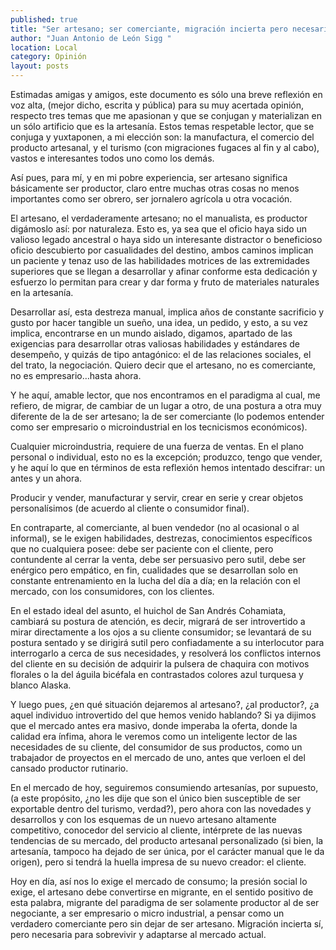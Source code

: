 ```yaml
---
published: true
title: "Ser artesano; ser comerciante, migración incierta pero necesaria "
author: "Juan Antonio de León Sigg "
location: Local
category: Opinión
layout: posts
---
```


Estimadas amigas y amigos, este documento es sólo una breve reflexión en voz alta, (mejor dicho, escrita y pública) para su muy acertada opinión, respecto tres temas que me apasionan y que se conjugan y materializan en un sólo artificio que es la artesanía. Estos temas respetable lector, que se conjuga y yuxtaponen, a mi elección son: la manufactura, el comercio del producto artesanal, y el turismo (con migraciones fugaces al fin y al cabo), vastos e interesantes todos uno como los demás.

Así pues, para mí, y en mi pobre experiencia, ser artesano significa básicamente ser productor, claro entre muchas otras cosas no menos importantes como ser obrero, ser jornalero agrícola u otra vocación.

El artesano, el verdaderamente artesano; no el manualista, es productor digámoslo así: por naturaleza. Esto es, ya sea que el oficio haya sido un valioso legado ancestral o haya sido un interesante distractor o beneficioso oficio descubierto por casualidades del destino, ambos caminos implican un paciente y tenaz uso de las habilidades motrices de las extremidades superiores que se llegan a desarrollar y afinar conforme esta dedicación y esfuerzo lo permitan para crear y dar forma y fruto de materiales naturales en la artesanía.

Desarrollar así, esta destreza manual, implica años de constante sacrificio y gusto por hacer tangible un sueño, una idea, un pedido, y esto, a su vez implica, encontrarse en un mundo aislado, digamos, apartado de las exigencias para desarrollar otras valiosas habilidades y estándares de desempeño, y quizás de tipo antagónico: el de las relaciones sociales, el del trato, la negociación. Quiero decir que el artesano, no es comerciante, no es empresario…hasta ahora.

Y he aquí, amable lector, que nos encontramos en el paradigma al cual, me refiero, de migrar, de cambiar de un lugar a otro, de una postura a otra muy diferente de la de ser artesano; la de ser comerciante (lo podemos entender como ser empresario o microindustrial en los tecnicismos económicos).

Cualquier microindustria, requiere de una fuerza de ventas. En el plano personal o individual, esto no es la excepción; produzco, tengo que vender, y he aquí lo que en términos de esta reflexión hemos intentado descifrar: un antes y un ahora.

Producir y vender, manufacturar y servir, crear en serie y crear objetos personalísimos (de acuerdo al cliente o consumidor final). 

En contraparte, al comerciante, al buen vendedor (no al ocasional o al informal), se le exigen habilidades, destrezas, conocimientos específicos que no cualquiera posee: debe ser paciente con el cliente, pero contundente al cerrar la venta, debe ser persuasivo pero sutil, debe ser enérgico pero empático, en fin, cualidades que se desarrollan solo en constante entrenamiento en la lucha del día a día; en la relación con el mercado, con los consumidores, con los clientes. 

En el estado ideal del asunto, el huichol de San Andrés Cohamiata, cambiará su postura de atención, es decir, migrará de ser introvertido a mirar directamente a los ojos a su cliente consumidor; se levantará de su postura sentado y se dirigirá sutil pero confiadamente a su interlocutor para interrogarlo a cerca de sus necesidades, y resolverá los conflictos internos del cliente en su decisión de adquirir la pulsera de chaquira con motivos florales o la del águila bicéfala en contrastados colores azul turquesa y blanco Alaska.

Y luego pues, ¿en qué situación dejaremos al artesano?, ¿al productor?, ¿a aquel individuo introvertido del que hemos venido hablando? Si ya dijimos que el mercado antes era masivo, donde imperaba la oferta, donde la calidad era ínfima, ahora le veremos como un inteligente lector de las necesidades de su cliente, del consumidor de sus productos, como un trabajador de proyectos en el mercado de uno, antes que verloen el del cansado productor rutinario. 

En el mercado de hoy, seguiremos consumiendo artesanías, por supuesto, (a este propósito, ¿no les dije que son el único bien susceptible de ser exportable dentro del turismo, verdad?), pero ahora con las novedades y desarrollos y con los esquemas de un nuevo artesano altamente competitivo, conocedor del servicio al cliente, intérprete de las nuevas tendencias de su mercado, del producto artesanal personalizado (si bien, la artesanía, tampoco ha dejado de ser única, por el carácter manual que le da origen), pero si tendrá la huella impresa de su nuevo creador: el cliente.

Hoy en día, así nos lo exige el mercado de consumo; la presión social lo exige, el artesano debe convertirse en migrante, en el sentido positivo de esta palabra, migrante del paradigma de ser solamente productor al de ser negociante, a ser empresario o micro industrial, a pensar como un verdadero comerciante pero sin dejar de ser artesano. Migración incierta sí, pero necesaria para sobrevivir y adaptarse al mercado actual. 
